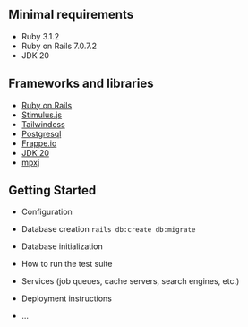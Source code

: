 ## Minimal requirements
- Ruby 3.1.2
- Ruby on Rails 7.0.7.2
- JDK 20

## Frameworks and libraries
- [Ruby on Rails](https://rubyonrails.org)
- [Stimulus.js](https://stimulus.hotwired.dev)
- [Tailwindcss](https://tailwindui.com)
- [Postgresql](https://postgresapp.com)
- [Frappe.io](https://frappe.io/gantt)
- [JDK 20](https://www.oracle.com/java/technologies/downloads/)
- [mpxj](https://rubygems.org/gems/mpxj)

## Getting Started
* Configuration

* Database creation
`rails db:create db:migrate`

* Database initialization

* How to run the test suite

* Services (job queues, cache servers, search engines, etc.)

* Deployment instructions

* ...
